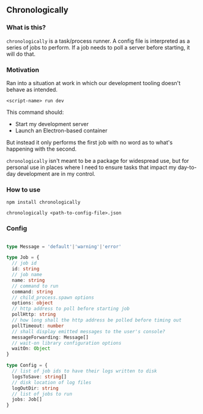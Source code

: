 ## Chronologically

### What is this?

`chronologically` is a task/process runner. A config file is interpreted as a series of jobs to perform. If a job needs to poll a server before starting, it will do that. 

### Motivation

Ran into a situation at work in which our development tooling doesn't behave as intended. 

`<script-name> run dev`

This command should:
- Start my development server
- Launch an Electron-based container

But instead it only performs the first job with no word as to what's happening with the second.

`chronologically` isn't meant to be a package for widespread use, but for personal use in places where I need to ensure tasks that impact my day-to-day development are in my control. 


### How to use

`npm install chronologically`

`chronologically <path-to-config-file>.json`

### Config

```typescript

type Message = 'default'|'warning'|'error'

type Job = {
  // job id
  id: string
  // job name
  name: string
  // command to run
  command: string
  // child_process.spawn options
  options: object
  // http address to poll before starting job
  pollHttp: string
  // how long shall the http address be polled before timing out
  pollTimeout: number
  // shall display emitted messages to the user's console?
  messageForwarding: Message[]
  // wait-on library configuration options
  waitOn: Object
}

type Config = {
  // list of job ids to have their logs written to disk
  logsToSave: string[]
  // disk location of log files
  logOutDir: string
  // list of jobs to run
  jobs: Job[]
}
```